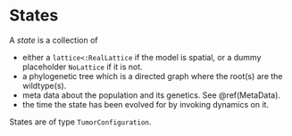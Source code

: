 # States

A _state_ is a collection of

* either a `lattice<:RealLattice` if the model is spatial, or a dummy placeholder `NoLattice` if it is not.
* a phylogenetic tree which is a directed graph where the root(s) are the wildtype(s).
* meta data about the population and its genetics. See @ref(MetaData).
* the time the state has been evolved for by invoking dynamics on it.

States are of type `TumorConfiguration`.
